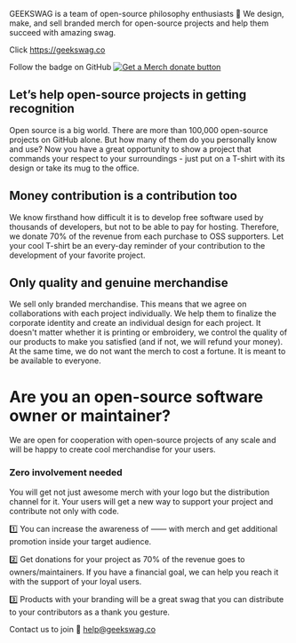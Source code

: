 GEEKSWAG is a team of open-source philosophy enthusiasts 💙
We design, make, and sell branded merch for open-source projects and help them succeed with amazing swag.

Click https://geekswag.co

Follow the badge on GitHub <span class="badge-geekswag">
<a href="https://geekswag.co/collections/mydumper" title="Get Our Merch"><img src="https://img.shields.io/badge/Geekswag-Get%20Our%20Merch-brightgreen" alt="Get a Merch donate button" /></a> 
  
## Let’s help open-source projects in getting recognition
Open source is a big world. There are more than 100,000 open-source projects on GitHub alone. But how many of them do you personally know and use? Now you have a great opportunity to show a project that commands your respect to your surroundings - just put on a T-shirt with its design or take its mug to the office.
## Money contribution is a contribution too  
We know firsthand how difficult it is to develop free software used by thousands of developers, but not to be able to pay for hosting. Therefore, we donate 70% of the revenue from each purchase to OSS supporters.
Let your cool T-shirt be an every-day reminder of your contribution to the development of your favorite project.
## Only quality and genuine merchandise
We sell only branded merchandise. This means that we agree on collaborations with each project individually. We help them to finalize the corporate identity and create an individual design for each project. It doesn't matter whether it is printing or embroidery, we control the quality of our products to make you satisfied (and if not, we will refund your money). At the same time, we do not want the merch to cost a fortune. It is meant to be available to everyone.
# Are you an open-source software owner or maintainer?
We are open for cooperation with open-source projects of any scale and will be happy to create cool merchandise for your users.
### Zero involvement needed
You will get not just awesome merch with your logo but the distribution channel for it. Your users will get a new way to support your project and contribute not only with code.
  
1️⃣ You can increase the awareness of —— with merch and get additional promotion inside your target audience.
  
2️⃣ Get donations for your project as 70% of the revenue goes to owners/maintainers. If you have a financial goal, we can help you reach it with the support of your loyal users.
  
3️⃣ Products with your branding will be a great swag that you can distribute to your contributors as a thank you gesture.
  
Contact us to join 📩 help@geekswag.co
